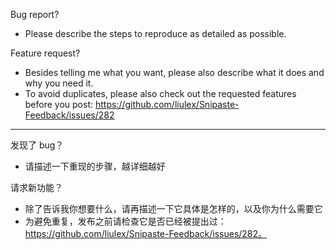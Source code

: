 Bug report?
* Please describe the steps to reproduce as detailed as possible.

Feature request?
* Besides telling me what you want, please also describe what it does and why you need it.
* To avoid duplicates, please also check out the requested features before you post: https://github.com/liulex/Snipaste-Feedback/issues/282

---

发现了 bug？
* 请描述一下重现的步骤，越详细越好

请求新功能？
* 除了告诉我你想要什么，请再描述一下它具体是怎样的，以及你为什么需要它
* 为避免重复，发布之前请检查它是否已经被提出过：https://github.com/liulex/Snipaste-Feedback/issues/282。
